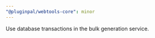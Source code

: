```yaml
---
"@pluginpal/webtools-core": minor
---
```


Use database transactions in the bulk generation service.
